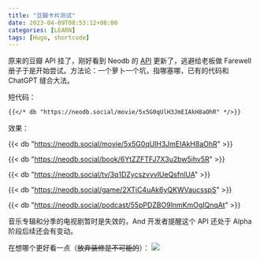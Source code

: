 ```yaml
---
title: "豆瓣卡片测试"
date: 2023-04-09T08:53:12+08:00
categories: [LEARN]
tags: [Hugo, shortcode]
---
```


原来的豆瓣 API 挂了，刚好看到 Neodb 的 [API](https://neodb.social/api-doc/) 更新了，逃避给老板做 Farewell 册子于是开始尝试。方法论：一个萝卜一个坑，指哪塞哪，已有的代码和 ChatGPT 缝合大法。

短代码：
```markdown
{{</* db "https://neodb.social/movie/5x5G0qUlH3JmEIAkH8aOhR" */>}}
```

效果：

{{< db "https://neodb.social/movie/5x5G0qUlH3JmEIAkH8aOhR" >}}

{{< db "https://neodb.social/book/6YtZZFTFJ7X3u2bw5ihv5R" >}}

{{< db "https://neodb.social/tv/3q1DZycszvvvlUeQsfnlUA" >}}

{{< db "https://neodb.social/game/2XTjC4uAk6yQKWVaucsspS" >}}

{{< db "https://neodb.social/podcast/55pPDZBO9lnmKmOgIQnqAt" >}}

音乐专辑和分季的电视剧暂时是失效的，And 开发者提醒这个 API 还处于 Alpha 阶段后续还会有变动。

在想哪个更好看一点（~~放弃装修是不可能的~~）：
![](https://i.imgur.com/h8yWG2b.jpg)

